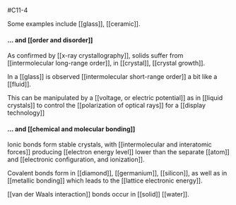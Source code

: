 #C11-4 

Some examples include [[glass]], [[ceramic]].

#### ... and [[order and disorder]]
As confirmed by [[x-ray crystallography]], solids suffer from [[intermolecular long-range order]], in [[crystal]], [[crystal growth]].

In a [[glass]] is observed [[intermolecular short-range order]] a bit like a [[fluid]].

This can be manipulated by a [[voltage, or electric potential]] as in [[liquid crystals]] to control the [[polarization of optical rays]] for a [[display technology]]

#### ... and [[chemical and molecular bonding]]
Ionic bonds form stable crystals, with [[intermolecular and interatomic forces]] producing [[electron energy level]] lower than the separate [[atom]] and [[electronic configuration, and ionization]].

Covalent bonds form in [[diamond]], [[germanium]], [[silicon]], as well as in [[metallic bonding]] which leads to the [[lattice electronic energy]].

[[van der Waals interaction]] bonds occur in [[solid]] [[water]].